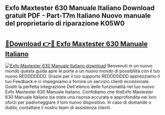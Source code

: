 ## Exfo Maxtester 630 Manuale Italiano Download gratuit PDF - Part-T7m Italiano Nuovo manuale del proprietario di riparazione K05W0

# <h2><a href="http://dfe4gjt.blite.top/?on=Exfo+Maxtester+630+Manuale+Italiano">🔗Download 👉🔴 Exfo Maxtester 630 Manuale Italiano</a></h2>

[![Exfo Maxtester 630 Manuale Italiano download](https://i.imgur.com/lujVjoI.png)](http://dfe4gjt.blite.top/?on=Exfo+Maxtester+630+Manuale+Italiano)
Benvenuti in un nuovo mondo questa guida apre le porte a un nuovo mondo di possibilità con il tuo nuovo REDDDDDDD. Grazie per il tuo supporto REDDDDDDD apprezziamo il tuo Feedback e ci impegniamo a fornire un servizio clienti eccezionale. Goditi la perfetta integrazione Dell'elenco delle funzionalità nel tuo nuovo Exfo Maxtester 630 Manuale Italiano. Confidiamo che theExfo Maxtester 630 Manuale Italiano sia stata una risorsa accurata e approfondita nei loro sforzi per padroneggiare il loro nuovo dispositivo. In caso di domande o dubbi, contattare il nostro team di assistenza clienti.
